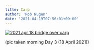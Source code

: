 ```yaml
---
title: Carp
author: 'Rob Nugen'
date: '2021-04-19T07:56:01+09:00'
---
```


[![2021 apr 18 bridge over carp](//b.robnugen.com/quests/walk-to-niigata/2021/en_route/day-03/thumbs/2021_apr_18_bridge_over_carp.jpeg)](//b.robnugen.com/quests/walk-to-niigata/2021/en_route/day-03/2021_apr_18_bridge_over_carp.jpeg)

(pic taken morning Day 3 (18 April 2021))
